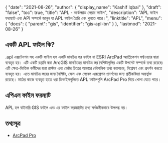 {
  "date": "2021-08-26",
  "author": {
    "display_name": "Kashif Iqbal"
  },
  "draft": "false",
  "toc": true,
  "title": "APL - আর্কপ্যাড লেয়ার ফাইল",
  "description": "APL ফাইল ফরম্যাট এবং API সম্পর্কে জানুন যা APL ফাইল তৈরি এবং খুলতে পারে।",
  "linktitle": "APL",
  "menu": {
    "docs": {
      "parent": "gis",
      "identifier": "gis-apl-bn"
    }
  },
  "lastmod": "2021-08-26"
}

## একটি APL ফাইল কি?

.apl এক্সটেনশন সহ একটি ফাইল হল একটি মানচিত্র স্তর ফাইল যা ESRI ArcPad অ্যাপ্লিকেশন সফ্টওয়্যার দ্বারা ব্যবহৃত হয়। এটি একটি রপ্তানি করা ArcGIS মানচিত্রের মানচিত্র স্তর বৈশিষ্ট্যগুলির একটি উপসেট সম্পর্কে তথ্য রয়েছে৷ এটি ক্ষেত্র-ভিত্তিক কর্মীদের দ্বারা রাস্টার এবং ভেক্টর চিত্রের আকারে ভৌগলিক তথ্য ক্যাপচার, বিশ্লেষণ এবং প্রদর্শন করতে ব্যবহৃত হয়। এতে মানচিত্র স্তরের জন্য বৈশিষ্ট্য, স্কেল এবং লেবেল এক্সপ্রেশন প্রদর্শনের জন্য প্রতীকবিদ্যা অন্তর্ভুক্ত রয়েছে। মাঠের কাজে ব্যবহৃত হাতে ধরা ডিভাইসগুলিতে APL ফাইলগুলি ArcPad Pro দিয়ে খোলা যেতে পারে।

## এপিএল ফাইল ফরম্যাট

APL হল বাইনারি GIS ফাইল এবং এর ফাইল ফরম্যাটের তথ্য সর্বজনীনভাবে উপলব্ধ নয়।


## তথ্যসূত্র ##

* [ArcPad Pro](https://www.esri.com/content/dam/esrisites/sitecore-archive/Files/Pdfs/library/brochures/pdfs/arcpadbro.pdf)


